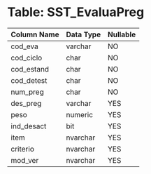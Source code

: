 # Table: SST_EvaluaPreg

| Column Name | Data Type | Nullable |
|-------------|-----------|----------|
| cod_eva | varchar | NO |
| cod_ciclo | char | NO |
| cod_estand | char | NO |
| cod_detest | char | NO |
| num_preg | char | NO |
| des_preg | varchar | YES |
| peso | numeric | YES |
| ind_desact | bit | YES |
| item | nvarchar | YES |
| criterio | nvarchar | YES |
| mod_ver | nvarchar | YES |
